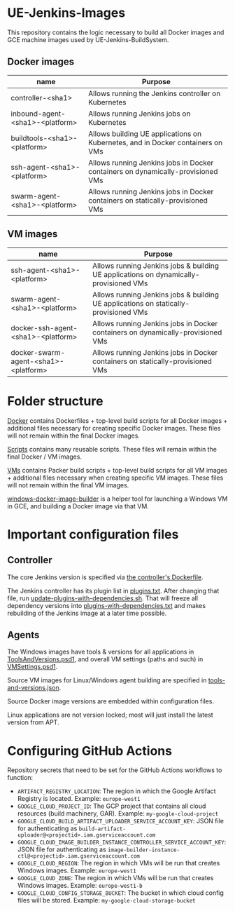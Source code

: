 # UE-Jenkins-Images

This repository contains the logic necessary to build all Docker images and GCE machine images used by UE-Jenkins-BuildSystem.

## Docker images

| name                                 | Purpose                                             |
|--------------------------------------|-----------------------------------------------------|
| controller-\<sha1>                    | Allows running the Jenkins controller on Kubernetes |
| inbound-agent-\<sha1>-\<platform>      | Allows running Jenkins jobs on Kubernetes           |
| buildtools-\<sha1>-\<platform>         | Allows building UE applications on Kubernetes, and in Docker containers on VMs |
| ssh-agent-\<sha1>-\<platform>          | Allows running Jenkins jobs in Docker containers on dynamically-provisioned VMs |
| swarm-agent-\<sha1>-\<platform>        | Allows running Jenkins jobs in Docker containers on statically-provisioned VMs |

## VM images

| name                                 | Purpose                                             |
|--------------------------------------|-----------------------------------------------------|
| ssh-agent-\<sha1>-\<platform>          | Allows running Jenkins jobs & building UE applications on dynamically-provisioned VMs |
| swarm-agent-\<sha1>-\<platform>        | Allows running Jenkins jobs & building UE applications on statically-provisioned VMs |
| docker-ssh-agent-\<sha1>-\<platform>   | Allows running Jenkins jobs in Docker containers on dynamically-provisioned VMs |
| docker-swarm-agent-\<sha1>-\<platform> | Allows running Jenkins jobs in Docker containers on statically-provisioned VMs |

# Folder structure

[Docker](Docker) contains Dockerfiles + top-level build scripts for all Docker images + additional files necessary for creating specific Docker images. These files will not remain within the final Docker images.

[Scripts](Scripts) contains many reusable scripts. These files will remain within the final Docker / VM images.

[VMs](VMs) contains Packer build scripts + top-level build scripts for all VM images + additional files necessary when creating specific VM images. These files will not remain within the final VM images.

[windows-docker-image-builder](windows-docker-image-builder) is a helper tool for launching a Windows VM in GCE, and building a Docker image via that VM.

# Important configuration files

## Controller

The core Jenkins version is specified via [the controller's Dockerfile](Docker/controller/Dockerfile).

The Jenkins controller has its plugin list in [plugins.txt](Docker/controller/plugins.txt). After changing that file, run [update-plugins-with-dependencies.sh](Docker/controller/update-plugins-with-dependencies.sh). That will freeze all dependency versions into [plugins-with-dependencies.txt](Docker/controller/plugins-with-dependencies.txt) and makes rebuilding of the Jenkins image at a later time possible.

## Agents

The Windows images have tools & versions for all applications in [ToolsAndVersions.psd1](Scripts/Windows/Applications/ToolsAndVersions.psd1), and overall VM settings (paths and such) in [VMSettings.psd1](Scripts/Windows/VMSettings.psd1).

Source VM images for Linux/Windows agent building are specified in [tools-and-versions.json](Scripts/Linux/tools-and-versions.json).

Source Docker image versions are embedded within configuration files.

Linux applications are not version locked; most will just install the latest version from APT.

# Configuring GitHub Actions

Repository secrets that need to be set for the GitHub Actions workflows to function:

* `ARTIFACT_REGISTRY_LOCATION`: The region in which the Google Artifact Registry is located. Example: `europe-west1`
* `GOOGLE_CLOUD_PROJECT_ID`: The GCP project that contains all cloud resources (build machinery, GAR). Example: `my-google-cloud-project`
* `GOOGLE_CLOUD_BUILD_ARTIFACT_UPLOADER_SERVICE_ACCOUNT_KEY`: JSON file for authenticating as `build-artifact-uploader@<projectid>.iam.gserviceaccount.com`
* `GOOGLE_CLOUD_IMAGE_BUILDER_INSTANCE_CONTROLLER_SERVICE_ACCOUNT_KEY`: JSON file for authenticating as `image-builder-instance-ctl@<projectid>.iam.gserviceaccount.com`
* `GOOGLE_CLOUD_REGION`: The region in which VMs will be run that creates Windows images. Example: `europe-west1`
* `GOOGLE_CLOUD_ZONE`: The region in which VMs will be run that creates Windows images. Example: `europe-west1-b`
* `GOOGLE_CLOUD_CONFIG_STORAGE_BUCKET`: The bucket in which cloud config files will be stored. Example: `my-google-cloud-storage-bucket`
